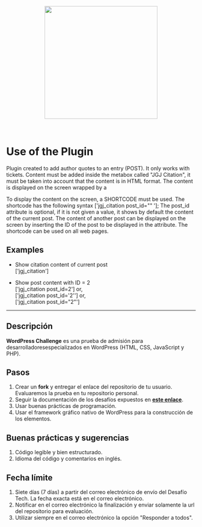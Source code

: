 <p align="center">
  <a href='https://weremote.net'>
    <img src="https://weremote.net/wp-content/uploads/2021/04/Logo-WR.svg" width="300" />
  </a>
</p>
<br />

# Use of the Plugin
Plugin created to add author quotes to an entry (POST). It only works with tickets.
Content must be added inside the metabox called "JGJ Citation", it must be taken into account that the content is in HTML format.
The content is displayed on the screen wrapped by a <div>
To display the content on the screen, a SHORTCODE must be used.
The shortcode has the following syntax ['jgj_citation post_id="" '];
The post_id attribute is optional, if it is not given a value, it shows by default the content of the current post. The content of another post can be displayed on the screen by inserting the ID of the post to be displayed in the attribute.
The shortcode can be used on all web pages.

## Examples
* Show citation content of current post <br>
  ['jgj_citation']

* Show post content with ID = 2 <br>
  ['jgj_citation post_id=2'] or,<br>
  ['jgj_citation post_id='2''] or,<br>
  ['jgj_citation post_id="2"']


<hr>

## Descripción
**WordPress Challenge** es una prueba de admisión para desarrolladoresespecializados en WordPress (HTML, CSS, JavaScript y PHP).

## Pasos
1. Crear un **fork** y entregar el enlace del repositorio de tu usuario. Evaluaremos la prueba en tu repositorio personal.
2. Seguir la documentación de los desafíos expuestos en **[este enlace](https://mcontigo.notion.site/Instrucciones-prueba-WordPress-0ab955afeefa428c9b25b74c221f2f46)**.
3. Usar buenas prácticas de programación.
4. Usar el framework gráfico nativo de WordPress para la construcción de los elementos.

## Buenas prácticas y sugerencias
1. Código legible y bien estructurado.
2. Idioma del código y comentarios en inglés.

## Fecha límite
1. Siete días (7 días) a partir del correo electrónico de envío del Desafío Tech. La fecha exacta está en el correo electrónico.
2. Notificar en el correo electrónico la finalización y enviar solamente la url del repositorio para evaluación.
3. Utilizar siempre en el correo electrónico la opción "Responder a todos".

